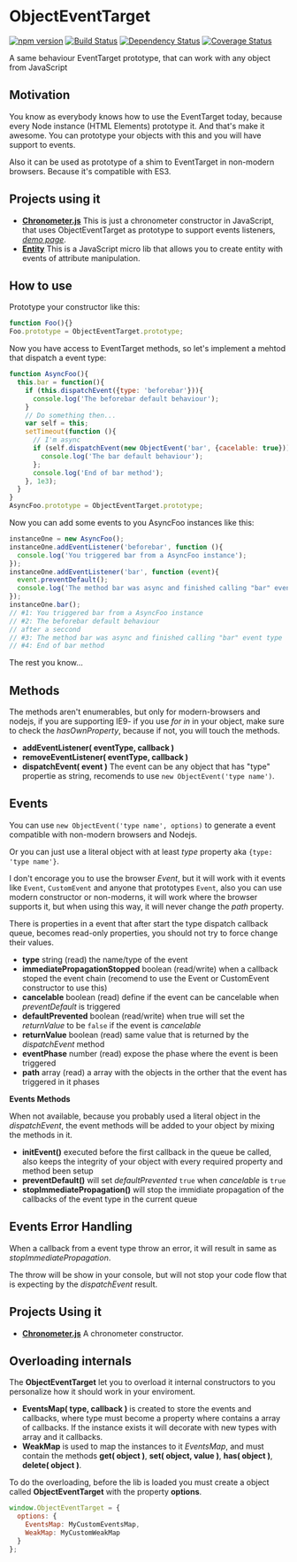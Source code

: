 ObjectEventTarget
=================

[![npm version](https://badge.fury.io/js/objecteventtarget.svg)](http://badge.fury.io/js/objecteventtarget)
[![Build Status](https://travis-ci.org/gartz/ObjectEventTarget.svg?branch=master)](https://travis-ci.org/gartz/ObjectEventTarget)
[![Dependency Status](https://gemnasium.com/gartz/ObjectEventTarget.svg)](https://gemnasium.com/gartz/ObjectEventTarget)
[![Coverage Status](https://img.shields.io/coveralls/gartz/ObjectEventTarget.svg)](https://coveralls.io/r/gartz/ObjectEventTarget?branch=master)

A same behaviour EventTarget prototype, that can work with any object from JavaScript

Motivation
----------

You know as everybody knows how to use the EventTarget today, because every Node instance (HTML Elements) prototype it. And that's make it awesome. You can prototype your objects with this and you will have support to events.

Also it can be used as prototype of a shim to EventTarget in non-modern browsers. Because it's compatible with ES3.

Projects using it
-----------------

* [**Chronometer.js**](https://github.com/gartz/chronometer.js) This is just a chronometer constructor in JavaScript, that uses ObjectEventTarget as prototype to support events listeners, [*demo page*](http://gartz.github.io/chronometer.js/).
* [**Entity**](https://github.com/gartz/Entity) This is a JavaScript micro lib that allows you to create entity with events of attribute manipulation.

How to use
----------

Prototype your constructor like this:

```Javascript
function Foo(){}
Foo.prototype = ObjectEventTarget.prototype;
```

Now you have access to EventTarget methods, so let's implement a mehtod that dispatch a event type:

```Javascript
function AsyncFoo(){
  this.bar = function(){
    if (this.dispatchEvent({type: 'beforebar'})){
      console.log('The beforebar default behaviour');
    }
    // Do something then...
    var self = this;
    setTimeout(function (){
      // I'm async
      if (self.dispatchEvent(new ObjectEvent('bar', {cacelable: true})){
        console.log('The bar default behaviour');
      };
      console.log('End of bar method');
    }, 1e3);
  }
}
AsyncFoo.prototype = ObjectEventTarget.prototype;
```

Now you can add some events to you AsyncFoo instances like this:

```Javascript
instanceOne = new AsyncFoo();
instanceOne.addEventListener('beforebar', function (){
  console.log('You triggered bar from a AsyncFoo instance');
});
instanceOne.addEventListener('bar', function (event){
  event.preventDefault();
  console.log('The method bar was async and finished calling "bar" event type');
});
instanceOne.bar();
// #1: You triggered bar from a AsyncFoo instance
// #2: The beforebar default behaviour
// after a seccond
// #3: The method bar was async and finished calling "bar" event type
// #4: End of bar method
```

The rest you know...

Methods
-------

The methods aren't enumerables, but only for modern-browsers and nodejs, if you are supporting IE9- if you use *for in* in your object, make sure to check the *hasOwnProperty*, because if not, you will touch the methods.

* **addEventListener( eventType, callback )**
* **removeEventListener( eventType, callback )**
* **dispatchEvent( event )** The event can be any object that has "type" propertie as string, recomends to use `new ObjectEvent('type name')`.

Events
------

You can use `new ObjectEvent('type name', options)` to generate a event compatible with non-modern browsers and Nodejs.

Or you can just use a literal object with at least *type* property aka `{type: 'type name'}`.

I don't encorage you to use the browser *Event*, but it will work with it events like `Event`, `CustomEvent` and anyone that prototypes `Event`, also you can use modern constructor or non-moderns, it will work where the browser supports it, but when using this way, it will never change the *path* property.

There is properties in a event that after start the type dispatch callback queue, becomes read-only properties, you should not try to force change their values.

* **type** string (read) the name/type of the event
* **immediatePropagationStopped** boolean (read/write) when a callback stoped the event chain (recomend to use the Event or CustomEvent constructor to use this)
* **cancelable** boolean (read) define if the event can be cancelable when *preventDefault* is triggered
* **defaultPrevented** boolean (read/write) when true will set the *returnValue* to be `false` if the event is *cancelable*
* **returnValue** boolean (read) same value that is returned by the *dispatchEvent* method
* **eventPhase** number (read) expose the phase where the event is been triggered
* **path** array (read) a array with the objects in the orther that the event has triggered in it phases

**Events Methods**

When not available, because you probably used a literal object in the *dispatchEvent*, the event methods will be added to your object by mixing the methods in it.

* **initEvent()** executed before the first callback in the queue be called, also keeps the integrity of your object with every required property and method been setup
* **preventDefault()** will set *defaultPrevented* `true` when *cancelable* is `true`
* **stopImmediatePropagation()** will stop the immidiate propagation of the callbacks of the event type in the current queue

Events Error Handling
---------------------

When a callback from a event type throw an error, it will result in same as *stopImmediatePropagation*.

The throw will be show in your console, but will not stop your code flow that is expecting by the *dispatchEvent* result.

Projects Using it
-----------------

* [**Chronometer.js**](http://gartz.github.io/chronometer.js/) A chronometer constructor.

Overloading internals
---------------------

The **ObjectEventTarget** let you to overload it internal constructors to you personalize how it should work in your enviroment.

* **EventsMap( type, callback )** is created to store the events and callbacks, where type must become a property where contains a array of callbacks. If the instance exists it will decorate with new types with array and it callbacks.
* **WeakMap** is used to map the instances to it *EventsMap*, and must contain the methods **get( object )**, **set( object, value )**, **has( object )**, **delete( object )**.

To do the overloading, before the lib is loaded you must create a object called **ObjectEventTarget** with the property **options**.

```Javascript
window.ObjectEventTarget = {
  options: {
    EventsMap: MyCustomEventsMap,
    WeakMap: MyCustomWeakMap
  }
};
```
